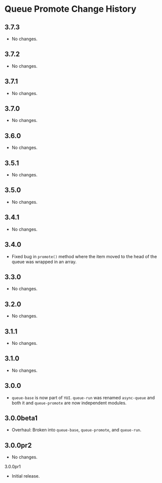 Queue Promote Change History
============================

3.7.3
-----

* No changes.

3.7.2
-----

* No changes.

3.7.1
-----

* No changes.

3.7.0
-----

* No changes.

3.6.0
-----

* No changes.

3.5.1
-----

  * No changes.

3.5.0
-----

  * No changes.

3.4.1
-----

  * No changes.

3.4.0
-----

  * Fixed bug in `promote()` method where the item moved to the head of the
    queue was wrapped in an array.

3.3.0
-----

  * No changes.

3.2.0
-----

  * No changes.

3.1.1
-----

  * No changes.

3.1.0
-----

  * No changes.

3.0.0
-----

  * `queue-base` is now part of `YUI`. `queue-run` was renamed `async-queue` and
    both it and `queue-promote` are now independent modules.

3.0.0beta1
----------

  * Overhaul: Broken into `queue-base`, `queue-promote`, and `queue-run`.

3.0.0pr2
--------

  * No changes.

3.0.0pr1

  * Initial release.
